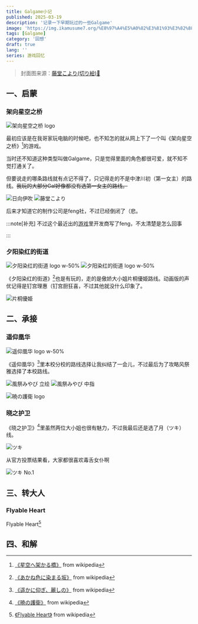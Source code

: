 ```yaml
---
title: Galgame小记
published: 2025-03-19
description: '记录一下早期玩过的一些Galgame'
image: 'https://img.ikamusume7.org/%E8%97%A4%E5%A0%82%E3%81%93%E3%82%88%E3%82%8A.webp'
tags: [Galgame]
category: '回想'
draft: true 
lang: ''
series: 游戏回忆
---
```


> 封面图来源：[藤堂こより(切り絵)🔗](https://www.pixiv.net/artworks/18895882)

## 一、启蒙

### 架向星空之桥

![架向星空之桥 logo](https://img.ikamusume7.org/h1_hoshikaka-logos.webp "架向星空之桥")

最初应该是在我哥家玩电脑的时候吧，也不知怎的就从网上下了一个叫《架向星空之桥》[^1]的游戏。

当时还不知道这种类型叫做Galgame，只是觉得里面的角色都很可爱，就不知不觉打通关了。

但要说走的哪条路线就有点记不得了，只记得走的不是中津川初（第一女主）的路线。~~我玩的大部分Gal好像都没有选第一女主的路线。~~

![日向伊吹](https://img.ikamusume7.org/%E6%97%A5%E5%90%91%E4%BC%8A%E5%90%B9.jpg "可能是这两位中的其中一位吧")
![藤堂こより](https://img.ikamusume7.org/%E8%97%A4%E5%A0%82%E3%81%93%E3%82%88%E3%82%8A.jpg)

后来才知道它的制作公司是feng社，不过已经倒闭了（悲。

:::note[补充]
不过这个最近出的[游戏](https://store.steampowered.com/app/1961760/My_Girlfriends_Special_Place/)里开发商写了feng，不太清楚是怎么回事
<!-- https://store.steampowered.com/widget/1961760/ -->

[](https://store.steampowered.com/widget/1961760/)
:::

### 夕阳染红的街道

![夕阳染红的街道 logo w-50%](https://img.ikamusume7.org/akaneiro-logo.webp "夕阳染红的街道")
![夕阳染红的街道 logo w-50%](https://img.ikamusume7.org/akaneiro-logo.webp)

《夕阳染红的街道》[^2]也是有玩的，走的是傲娇大小姐片桐優姫路线。动画版的声优记得是钉宫理惠（钉宫厨狂喜，不过其他就没什么印象了。

![片桐優姫](https://img.ikamusume7.org/%E7%89%87%E6%A1%90%E5%84%AA%E5%A7%AB.jpg "片桐優姫")

## 二、承接

### 遥仰凰华

![遥仰凰华 logo w-50%](https://img.ikamusume7.org/kanishino-logo.webp "遥仰凰华")

《遥仰凰华》[^3]里本校分校的路线选择让我纠结了一会儿，不过最后为了攻略风祭雅选择了本校路线。

![風祭みやび 立绘](https://img.ikamusume7.org/%E9%A2%A8%E7%A5%AD%E3%81%BF%E3%82%84%E3%81%B31.jpg "立绘")
![風祭みやび 中指](https://img.ikamusume7.org/%E9%A2%A8%E7%A5%AD%E3%81%BF%E3%82%84%E3%81%B32.webp "好孩子，千万不要模仿哦")

![暁の護衛 logo](https://img.ikamusume7.org/%E6%9A%81%E3%81%AE%E8%AD%B7%E8%A1%9B%20logo.jpg "晓之护卫")

### 晓之护卫

《晓之护卫》[^4]里虽然两位大小姐也很有魅力，不过我最后还是选了月（ツキ）线。

![ツキ](https://img.ikamusume7.org/%E3%83%84%E3%82%AD.webp "月")

从官方投票结果看，大家都很喜欢毒舌女仆啊

![ツキ No.1](https://img.ikamusume7.org/%E3%83%84%E3%82%AD%20No.1.webp "官方投票第1名")

## 三、转大人

### Flyable Heart

Flyable Heart[^5]

## 四、和解

[^1]: [《星空へ架かる橋》](https://ja.wikipedia.org/wiki/%E6%98%9F%E7%A9%BA%E3%81%B8%E6%9E%B6%E3%81%8B%E3%82%8B%E6%A9%8B) from wikipedia
[^2]: [《あかね色に染まる坂》](https://ja.wikipedia.org/wiki/%E3%81%82%E3%81%8B%E3%81%AD%E8%89%B2%E3%81%AB%E6%9F%93%E3%81%BE%E3%82%8B%E5%9D%82) from wikipedia
[^3]: [《遥かに仰ぎ、麗しの》](https://ja.wikipedia.org/wiki/%E9%81%A5%E3%81%8B%E3%81%AB%E4%BB%B0%E3%81%8E%E3%80%81%E9%BA%97%E3%81%97%E3%81%AE) from wikipedia
[^4]: [《暁の護衛》](https://ja.wikipedia.org/wiki/%E6%9A%81%E3%81%AE%E8%AD%B7%E8%A1%9B) from wikipedia
[^5]: [《Flyable Heart》](https://ja.wikipedia.org/wiki/Flyable_Heart) from wikipedia